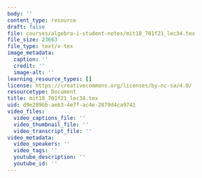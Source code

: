 ```yaml
---
body: ''
content_type: resource
draft: false
file: courses/algebra-i-student-notes/mit18_701f21_lec34.tex
file_size: 23663
file_type: text/x-tex
image_metadata:
  caption: ''
  credit: ''
  image-alt: ''
learning_resource_types: []
license: https://creativecommons.org/licenses/by-nc-sa/4.0/
resourcetype: Document
title: mit18_701f21_lec34.tex
uid: d9e2896b-aeb3-4e7f-ac4e-2879d4ca9741
video_files:
  video_captions_file: ''
  video_thumbnail_file: ''
  video_transcript_file: ''
video_metadata:
  video_speakers: ''
  video_tags: ''
  youtube_description: ''
  youtube_id: ''
---
```

